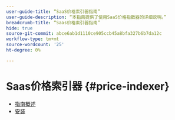 ```yaml
---
user-guide-title: “SaaS价格索引器指南”
user-guide-description: “本指南提供了使用SaaS价格指数器的详细说明。”
breadcrumb-title: “Saas价格索引器指南”
hide: true
source-git-commit: abce6ab1d1110ce905ccb45a8bfa327b6b7da12c
workflow-type: tm+mt
source-wordcount: '25'
ht-degree: 0%

---
```


# Saas价格索引器 {#price-indexer}

- [指南概述](index.md)
- [安装](installation.md)

